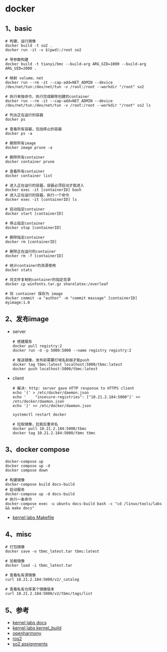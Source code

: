 # docker

## 1、basic

``` shell
# 构建、运行镜像
docker build -t so2 .
docker run -it -v $(pwd):/root so2

# 带参数构建
docker build -t tianyi/bmc --build-arg ARG_GID=1000 --build-arg ARG_UID=2000 .

# 映射 volume、net
docker run --rm -it --cap-add=NET_ADMIN --device /dev/net/tun:/dev/net/tun -v /root:/root --workdir "/root" so2

# 执行单独命令，执行完成删除创建的container
docker run --rm -it --cap-add=NET_ADMIN --device /dev/net/tun:/dev/net/tun -v /root:/root --workdir "/root" so2 ls

# 列出正在运行的容器
docker ps

# 查看所有容器，包括停止的容器
docker ps -a

# 删除所有image
docker image prune -a

# 删除所有container
docker container prune

# 查看所有container
docker container list

# 进入正在运行的容器，容器必须启动才能进入
docker exec -it [containerID] bash
# 进入正在运行的容器，执行一个命令
docker exec -it [containerID] ls

# 启动指定container
docker start [containerID]

# 停止指定container
docker stop [containerID]

# 删除指定container
docker rm [containerID]

# 删除正在运行的container
docker rm -f [containerID]

# 统计container的资源使用
docker stats

# 将文件复制到container的指定目录
docker cp winfonts.tar.gz sharelatex:/overleaf

# 将 container 保存为 image
docker commit -a "author" -m "commit massage" [containerID] myimage:1.0
```



## 2、发布image

- server

  ```shell
  # 搭建服务
  docker pull registry:2
  docker run -d -p 5000:5000 --name registry registry:2
  
  # 推送镜像，发布前需要打域名前缀才能push
  docker tag tbmc:latest localhost:5000/tbmc:latest
  docker push localhost:5000/tbmc:latest
  ```

- client

  ```shell
  # 解决: http: server gave HTTP response to HTTPS client
  echo '{' > /etc/docker/daemon.json
  echo '    "insecure-registries": ["10.21.2.184:5000"]' >> /etc/docker/daemon.json
  echo '}' >> /etc/docker/daemon.json
  
  systemctl restart docker
  
  # 拉取镜像，拉取后重命名
  docker pull 10.21.2.184:5000/tbmc
  docker tag 10.21.2.184:5000/tbmc tbmc
  ```

## 3、docker compose

```shell
docker-compose up
docker compose up -d
docker compose down

# 构建镜像
docker-compose build docs-build
# 启动服务
docker-compose up -d docs-build
# 执行一条命令
docker-compose exec -u ubuntu docs-build bash -c "cd /linux/tools/labs && make docs"
```

- [kernel labs Makefile](https://github.com/linux-kernel-labs/linux/blob/master/tools/labs/Makefile)

## 4、misc

```shell
# 打包镜像
docker save -o tbmc_latest.tar tbmc:latest

# 加载镜像
docker load -i tbmc_latest.tar

# 查看私有源镜像
curl 10.21.2.184:5000/v2/_catalog

# 查看私有仓库某个镜像版本
curl 10.21.2.184:5000/v2/tbmc/tags/list
```

## 5、参考

- [kernel labs docs](https://github.com/linux-kernel-labs/linux/blob/master/tools/labs/docker/docs)
- [kernel labs kernel_build](https://github.com/linux-kernel-labs/linux/tree/master/tools/labs/docker/kernel)
- [openharmony](https://gitee.com/openharmony/docs/tree/OpenHarmony-4.0-Release/docker)
- [ros2](https://github.com/ros2/ros2_documentation/tree/rolling/docker/image)
- [so2 assignments](https://gitlab.cs.pub.ro/so2/so2-assignments)
